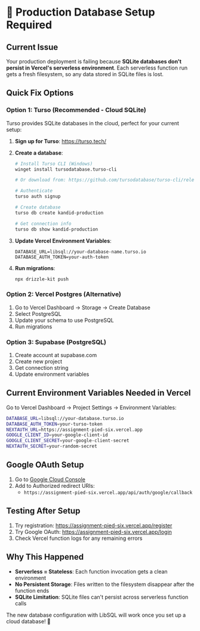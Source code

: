 # 🚨 Production Database Setup Required

## Current Issue
Your production deployment is failing because **SQLite databases don't persist in Vercel's serverless environment**. Each serverless function run gets a fresh filesystem, so any data stored in SQLite files is lost.

## Quick Fix Options

### Option 1: Turso (Recommended - Cloud SQLite)
Turso provides SQLite databases in the cloud, perfect for your current setup:

1. **Sign up for Turso**: https://turso.tech/
2. **Create a database**:
   ```bash
   # Install Turso CLI (Windows)
   winget install tursodatabase.turso-cli
   
   # Or download from: https://github.com/tursodatabase/turso-cli/releases
   
   # Authenticate
   turso auth signup
   
   # Create database
   turso db create kandid-production
   
   # Get connection info
   turso db show kandid-production
   ```

3. **Update Vercel Environment Variables**:
   ```
   DATABASE_URL=libsql://your-database-name.turso.io
   DATABASE_AUTH_TOKEN=your-auth-token
   ```

4. **Run migrations**:
   ```bash
   npx drizzle-kit push
   ```

### Option 2: Vercel Postgres (Alternative)
1. Go to Vercel Dashboard → Storage → Create Database
2. Select PostgreSQL
3. Update your schema to use PostgreSQL
4. Run migrations

### Option 3: Supabase (PostgreSQL)
1. Create account at supabase.com
2. Create new project
3. Get connection string
4. Update environment variables

## Current Environment Variables Needed in Vercel

Go to Vercel Dashboard → Project Settings → Environment Variables:

```bash
DATABASE_URL=libsql://your-database.turso.io
DATABASE_AUTH_TOKEN=your-turso-token
NEXTAUTH_URL=https://assignment-pied-six.vercel.app
GOOGLE_CLIENT_ID=your-google-client-id
GOOGLE_CLIENT_SECRET=your-google-client-secret
NEXTAUTH_SECRET=your-random-secret
```

## Google OAuth Setup
1. Go to [Google Cloud Console](https://console.cloud.google.com/apis/credentials)
2. Add to Authorized redirect URIs:
   - `https://assignment-pied-six.vercel.app/api/auth/google/callback`

## Testing After Setup
1. Try registration: https://assignment-pied-six.vercel.app/register
2. Try Google OAuth: https://assignment-pied-six.vercel.app/login
3. Check Vercel function logs for any remaining errors

## Why This Happened
- **Serverless = Stateless**: Each function invocation gets a clean environment
- **No Persistent Storage**: Files written to the filesystem disappear after the function ends
- **SQLite Limitation**: SQLite files can't persist across serverless function calls

The new database configuration with LibSQL will work once you set up a cloud database! 🚀
